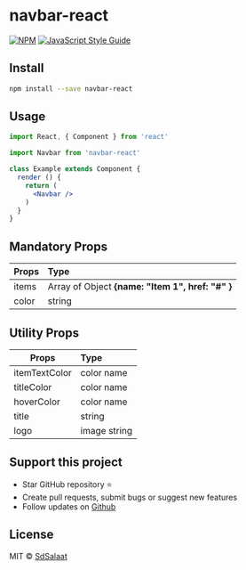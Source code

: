 # navbar-react


[![NPM](https://img.shields.io/npm/v/navbar-react.svg)](https://www.npmjs.com/package/navbar-react) [![JavaScript Style Guide](https://img.shields.io/badge/code_style-standard-brightgreen.svg)](https://standardjs.com)

## Install

```bash
npm install --save navbar-react
```

## Usage

```jsx
import React, { Component } from 'react'

import Navbar from 'navbar-react'

class Example extends Component {
  render () {
    return (
      <Navbar />
    )
  }
}
```
## Mandatory Props

|  Props         |     Type       | 
| -------------  |:------------- |
| items          | Array of Object  <b>{name: "Item 1", href: "#" }</b>       |
| color          | string      | 

## Utility Props

| Props          |     Type       | 
| -------------  |:------------- |
| itemTextColor  |color name
| titleColor     |color name
| hoverColor     |color name
| title          |string
| logo           |image string


## Support this project
- Star GitHub repository :star:
- Create pull requests, submit bugs or suggest new features
- Follow updates on [Github](https://github.com/SdSalaat)


## License

MIT © [SdSalaat](https://github.com/SdSalaat)
